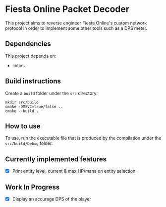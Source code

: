 # Fiesta Online Packet Decoder

This project aims to reverse engineer Fiesta Online's custom network protocol in order to implement some other tools such as a DPS meter.

## Dependencies

This project depends on:
* libtins

## Build instructions

Create a `build` folder under the `src` directory:

```
mkdir src/build
cmake -DMSVC=true/false ..
cmake --build .
```

## How to use

To use, run the executable file that is produced by the compilation under the `src/build/Debug` folder.

## Currently implemented features

- [x] Print entity level, current & max HP/mana on entity selection

## Work In Progress

- [x] Display an accurage DPS of the player
